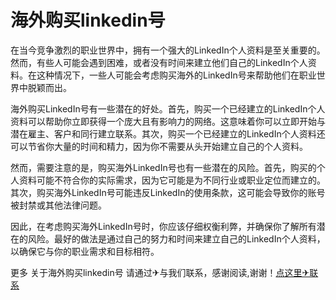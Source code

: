 # 海外购买linkedin号

在当今竞争激烈的职业世界中，拥有一个强大的LinkedIn个人资料是至关重要的。然而，有些人可能会遇到困难，或者没有时间来建立他们自己的LinkedIn个人资料。在这种情况下，一些人可能会考虑购买海外的LinkedIn号来帮助他们在职业世界中脱颖而出。

海外购买LinkedIn号有一些潜在的好处。首先，购买一个已经建立的LinkedIn个人资料可以帮助你立即获得一个庞大且有影响力的网络。这意味着你可以立即开始与潜在雇主、客户和同行建立联系。其次，购买一个已经建立的LinkedIn个人资料还可以节省你大量的时间和精力，因为你不需要从头开始建立自己的个人资料。

然而，需要注意的是，购买海外LinkedIn号也有一些潜在的风险。首先，购买的个人资料可能不符合你的实际需求，因为它可能是为不同行业或职业定位而建立的。其次，购买海外LinkedIn号可能违反LinkedIn的使用条款，这可能会导致你的账号被封禁或其他法律问题。

因此，在考虑购买海外LinkedIn号时，你应该仔细权衡利弊，并确保你了解所有潜在的风险。最好的做法是通过自己的努力和时间来建立自己的LinkedIn个人资料，以确保它与你的职业需求和目标相符。

更多 关于海外购买linkedin号 请通过✈与我们联系，感谢阅读,谢谢！[点这里✈联系](https://ss.k02.cc)